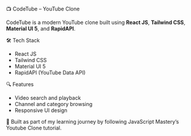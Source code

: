 📺 CodeTube – YouTube Clone

CodeTube is a modern YouTube clone built using **React JS**, **Tailwind CSS**, **Material UI 5**, and **RapidAPI**.

🛠️ Tech Stack

- React JS
- Tailwind CSS
- Material UI 5
- RapidAPI (YouTube Data API)

🔍 Features

- Video search and playback
- Channel and category browsing
- Responsive UI design


🧠 Built as part of my learning journey by following JavaScript Mastery’s Youtube Clone tutorial.
